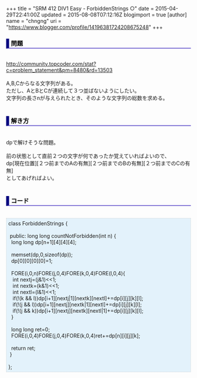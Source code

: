 +++
title = "SRM 412 DIV1 Easy - ForbiddenStrings ○"
date = 2015-04-29T22:41:00Z
updated = 2015-08-08T07:12:16Z
blogimport = true 
[author]
	name = "chngng"
	uri = "https://www.blogger.com/profile/14196381724208675248"
+++

<div dir="ltr" style="text-align: left;" trbidi="on"><h3 style="border-bottom: 2px solid slateblue; border-left: 8px solid navy; color: black; padding: 0px 0px 1px 5px;">問題 </h3><br /><a href="http://community.topcoder.com/stat?c=problem_statement&amp;pm=8480&amp;rd=13503" target="_blank">http://community.topcoder.com/stat?c=problem_statement&amp;pm=8480&amp;rd=13503</a><br /><br />A,B,Cからなる文字列がある。<br />ただし、AとBとCが連続して３つ並ばないようにしたい。<br />文字列の長さnが与えられたとき、そのような文字列の総数を求める。<br /><br /><h3 style="border-bottom: 2px solid slateblue; border-left: 8px solid navy; color: black; padding: 0px 0px 1px 5px;">解き方 </h3><br />dpで解けそうな問題。<br /><br />前の状態として直前２つの文字が何であったか覚えていればよいので、<br />dp[現在位置][２つ前までのAの有無][２つ前までのBの有無][２つ前までのCの有無]<br />としてあげればよい。<br /><br /><h3 style="border-bottom: 2px solid slateblue; border-left: 8px solid navy; color: black; padding: 0px 0px 1px 5px;">コード </h3><br /><div style="background-color: #e3f2fb; border: 1px dotted #CCCCCC; padding: 5px;">class ForbiddenStrings {<br /><br /><span class="Apple-tab-span" style="white-space: pre;"> </span>public: long long countNotForbidden(int n) {<br /><span class="Apple-tab-span" style="white-space: pre;">  </span>long long dp[n+1][4][4][4];<br /><br /><span class="Apple-tab-span" style="white-space: pre;">  </span>memset(dp,0,sizeof(dp));<br /><span class="Apple-tab-span" style="white-space: pre;">  </span>dp[0][0][0][0]=1;<br /><br /><span class="Apple-tab-span" style="white-space: pre;">  </span>FORE(i,0,n)FORE(j,0,4)FORE(k,0,4)FORE(l,0,4){<br /><span class="Apple-tab-span" style="white-space: pre;">   </span>int nextj=(j&amp;1)&lt;&lt;1;<br /><span class="Apple-tab-span" style="white-space: pre;">   </span>int nextk=(k&amp;1)&lt;&lt;1;<br /><span class="Apple-tab-span" style="white-space: pre;">   </span>int nextl=(l&amp;1)&lt;&lt;1;<br /><span class="Apple-tab-span" style="white-space: pre;">   </span>if(!(k &amp;&amp; l))dp[i+1][nextj|1][nextk][nextl]+=dp[i][j][k][l];<br /><span class="Apple-tab-span" style="white-space: pre;">   </span>if(!(j &amp;&amp; l))dp[i+1][nextj][nextk|1][nextl]+=dp[i][j][k][l];<br /><span class="Apple-tab-span" style="white-space: pre;">   </span>if(!(j &amp;&amp; k))dp[i+1][nextj][nextk][nextl|1]+=dp[i][j][k][l];<br /><span class="Apple-tab-span" style="white-space: pre;">  </span>}<br /><br /><span class="Apple-tab-span" style="white-space: pre;">  </span>long long ret=0;<br /><span class="Apple-tab-span" style="white-space: pre;">  </span>FORE(i,0,4)FORE(j,0,4)FORE(k,0,4)ret+=dp[n][i][j][k];<br /><br /><span class="Apple-tab-span" style="white-space: pre;">  </span>return ret;<br /><span class="Apple-tab-span" style="white-space: pre;"> </span>}<br /><br />};</div></div>
